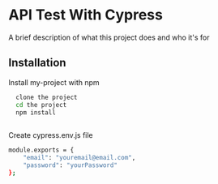 # API Test With Cypress

A brief description of what this project does and who it's for


## Installation

Install my-project with npm

```bash
  clone the project
  cd the project
  npm install
  
```

Create cypress.env.js file

``` bash
module.exports = {
    "email": "youremail@email.com",
    "password": "yourPassword"
};

```